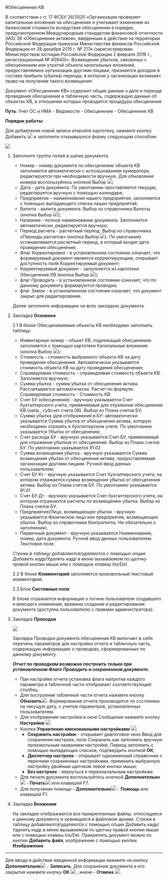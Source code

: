 ﻿#Обесценение КВ

В соответствии с п. 17 ФСБУ 26/2020 «Организация проверяет капитальные вложения на обесценение и учитывает изменение их балансовой стоимости вследствие обесценения в порядке, предусмотренном Международным стандартом финансовой отчетности (IAS) 36 «Обесценение активов», введенным в действие на территории Российской Федерации приказом Министерства финансов Российской Федерации от 28 декабря 2015 г. № 217н (зарегистрирован Министерством юстиции Российской Федерации 2 февраля 2016 г., регистрационный № 40940)». 
Возмещение убытков, связанных с обесценением или утратой объекта капитальных вложений, предоставляемое организации другими лицами, признается доходом в составе прибыли (убытка) периода, в котором у организации возникает право на получение такого возмещения.

Документ «Обесценение КВ» содержит общие данные о дате и периоде проведения обесценения и табличную часть, содержащую данные об объектах КВ, в отношении которых проводится процедура обесценения.


**Путь**: Учет ОС и НМА - Ведомости - Обесценение - Обесценение КВ

**Порядок работы:**

Для добавления новой записи откройте картотеку, нажмите кнопку Добавить  ![](topic:Com.AddFiles.Buttons.Btn_Add.png) и заполните открывшуюся форму следующим способом:


![](topic:.AddFiles.Screenshot_2913.jpg)

1. Заполните группу полей в шапке документа:

   * Номер - номер документа по обесценению объекта КВ заполняется автоматически с использованием нумератора, редактируется при необходимости вручную. Для обновления номера воспользуйтесь кнопкой Выбор ![](topic:Com.AddFiles.Buttons.Btn_select.png);
   * Дата - дата документа. По умолчанию проставляется текущая, редактируется вручную с помощью календаря;
   * Предприятие – наименование нашего предприятия, заполняется с помощью выпадающего списка наших предприятий;
   * Валюта - валюта документа. Выбор из справочника Валюты (кнопка Выбор ![](topic:Com.AddFiles.Buttons.Btn_select.png));
   * Название - полное наименование документа. Заполняется  автоматически, редактируется вручную;
   * Период расчета - расчетный период. Выбор из справочника «Периоды расчетов» (кнопка Выбор ![](topic:Com.AddFiles.Buttons.Btn_select.png)). По умолчанию устанавливается расчетный период, в который входит дата проведения обесценения;
   * Флаг *Корректировка* - в установленном состоянии означает, что формируемый документ является корректирующим, открывает доступность поля Корректируемый документ;
   * Корректируемый документ - заполняется из картотеки Обесценение КВ (кнопка Выбор ![](topic:Com.AddFiles.Buttons.Btn_select.png));
   * флаг *Проводить* - в установленном состоянии означает, что по данному документу формируются проводки;
   * флаг *Замок* - в установленном состоянии означает, что документ закрыт для редактирования.

   Далее заполните информацию на всех закладках документа.

2. Закладка **Основное**

    2.1 В блоке Обесцениваемые объекты КВ необходимо заполнить таблицу:

    * Инвентарные номер - объект КВ, подлежащий обесценению заполняется с помощью картотеки Капитальные вложения (кнопка Выбор ![](topic:Com.AddFiles.Buttons.Btn_select.png));
    * Стоимость - стоимость выбранного объекта КВ на дату проведения обесценения. Автоматически указывается стоимость объекта КВ на дату проведения обесценения;
    * Справедливая стоимость - справедливая стоимость объекта КВ. Заполняется вручную;
    * Сумма убытка - сумма убытка от обесценения актива. Рассчитывается автоматически. Расчет по формуле: Справедливая стоимость - Стоимость КВ.
    * Счет БУ (обесценение) - вручную указывается Счет бухгалтерского учета, применяемый для отражения обесценения КВ (напр., субсчет счета 08). Выбор из Плана счетов БУ;
    * Сумма убытка (для отображения в БУ- автоматически указывается Сумма убытка от обесценения актива, которую необходимо отразить в бухгалтерском учете. По умолчанию указывается Убыток от обесценения;
    * Счет расхода БУ - вручную указывается Счет БУ, применяемый для отражения убытков от обесценения. Выбор из Плана счетов БУ. По умолчанию указывается 91.02
    * Сумма возмещения убытка - вручную указывается Сумма возмещения убытка от обесценения актива, предоставляемая организации другими лицами. Ручной ввод данных пользователем;
    * Счет БУ Кт - вручную указывается Счет бухгалтерского учета, на котором отражается сумма возмещения убытка от обесценения актива. Выбор из Плана счетов БУ. По умолчанию указывается 91.01
    * Счет БУ Дт - вручную указывается Счет бухгалтерского учета, на котором отражаются расчеты по возмещению убытка. Выбор из Плана счетов БУ.
    * Предприятие/Лицо, возмещающее убыток - вручную указывается Физическое лицо или предприятие, возмещающее убыток. Выбор из справочника Контрагенты. Не обязательно к заполнению.
    * Первичный документ - вручную указывается Наименование, номер, дата документа. Ручной ввод данных пользователем. Текстовое поле.

    *Строки в таблицу  добавляются/удаляются с помощью опции Добавить кадр/Удалить кадр в меню вызываемом по щелчку правой кнопки мыши или с помощью клавиш Ins/Del.*

    2.2 В блоке **Комментарий** заполняется произвольный текстовый комментарий.

    2.3 Блок **Системные поля**

    В блоке отражается информация о логине пользователя создавшего и  внесшего изменения, времени создания и редактирования документа (доступна пользователю с правами администратора).


3. Закладка **Проводки**

    ![](topic:.AddFiles.Screenshot_2914.jpg)

    Закладка Проводки документа обесценения КВ  включает в себя перечень параметров для настройки отчета и табличную часть, содержащую информацию о проводках, сформированных по данному документу.

    ***Отчет по проводкам возможно построить только при установленном Флаге Проводить и сохраненном документе.***

    * При настройке отчета  установка флага  напротив каждого параметра  в табличной части отображает соответствующий столбец.
    * Для построения табличной части отчета нажмите кнопку **Обновить**![](topic:Com.AddFiles.Buttons.Btn_Refresh.png). Формирование отчета производится по состоянию на текущую дату, с учетом параметров, установленных пользователем.
    * Для отображения настройки в окне Сообщение нажмите кнопку **Настройки** ![](topic:Integration.AddFiles.Buttons.Btn_settings.png).
    * Кнопка **Управление именованными настройками**  ![](topic:Com.AddFiles.Buttons.Btn_Settings_menager.png):
        * **Сохранить настройки** -  открывает диалоговое окно Ввод для сохранения настроек, поле Сохранить как заполнить вручную произвольным названием настройки, Период заполнить с помощью выпадающих списков, подтвердить кнопкой **ОК**;
        * **Диспетчер настроек** - открывает одноименный справочник с перечнем сохраненных настройками, применить  выбранную настройку двойным щелчком левой кнопки мыши;
        * **Без настроек** - вернуться к первоначальным настройкам.
    * Для печати документа воспользуйтесь кнопкой **Дополнительно**![](topic:Com.AddFiles.Buttons.Btn_OK.png) - **Печать**![](topic:Integration.AddFiles.Buttons.Btn_print.png) или клавишей F7.
    * Для получения помощи - **Дополнительно**![](topic:Com.AddFiles.Buttons.Btn_OK.png) - **Помощь** или клавишей F1.

4. Закладка **Вложения**

   На закладке отображаются все прикрепленные файлы, относящиеся к данному документу и хранящиеся в файловом архиве.
   Строки в таблицу  добавляются/удаляются с помощью опции Добавить кадр/Удалить кадр в меню вызываемом по щелчку правой кнопки мыши или с помощью клавиш Ins/Del.
   Прикрепить документ можно по кнопке **Добавить файл**, изображение с помощью кнопки **Изображение**.

_____________________
Для ввода в действие введенной информации нажмите на кнопку **Дополнительно**![](topic:Com.AddFiles.Buttons.Btn_OK.png) - **Записать**.
Для сохранения документа и его закрытия нажмите кнопку **ОК** ![](topic:Com.AddFiles.Buttons.Btn_Ok_grey.png) , иначе - **Отмена** ![](topic:Com.AddFiles.Buttons.BtnCloseCancel.png).
